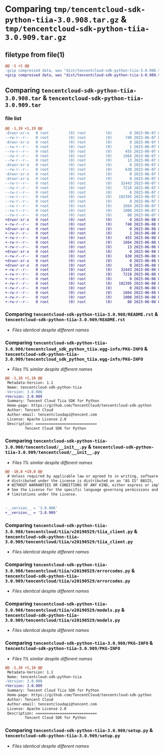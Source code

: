 # Comparing `tmp/tencentcloud-sdk-python-tiia-3.0.908.tar.gz` & `tmp/tencentcloud-sdk-python-tiia-3.0.909.tar.gz`

## filetype from file(1)

```diff
@@ -1 +1 @@
-gzip compressed data, was "dist/tencentcloud-sdk-python-tiia-3.0.908.tar", last modified: Wed Jun  7 00:34:32 2023, max compression
+gzip compressed data, was "dist/tencentcloud-sdk-python-tiia-3.0.909.tar", last modified: Thu Jun  8 00:35:30 2023, max compression
```

## Comparing `tencentcloud-sdk-python-tiia-3.0.908.tar` & `tencentcloud-sdk-python-tiia-3.0.909.tar`

### file list

```diff
@@ -1,19 +1,19 @@
-drwxr-xr-x   0 root         (0) root         (0)        0 2023-06-07 00:34:32.000000 tencentcloud-sdk-python-tiia-3.0.908/
--rw-r--r--   0 root         (0) root         (0)      740 2023-06-07 00:34:32.000000 tencentcloud-sdk-python-tiia-3.0.908/README.rst
-drwxr-xr-x   0 root         (0) root         (0)        0 2023-06-07 00:34:32.000000 tencentcloud-sdk-python-tiia-3.0.908/tencentcloud_sdk_python_tiia.egg-info/
--rw-r--r--   0 root         (0) root         (0)        1 2023-06-07 00:34:32.000000 tencentcloud-sdk-python-tiia-3.0.908/tencentcloud_sdk_python_tiia.egg-info/dependency_links.txt
--rw-r--r--   0 root         (0) root         (0)      455 2023-06-07 00:34:32.000000 tencentcloud-sdk-python-tiia-3.0.908/tencentcloud_sdk_python_tiia.egg-info/SOURCES.txt
--rw-r--r--   0 root         (0) root         (0)     1664 2023-06-07 00:34:32.000000 tencentcloud-sdk-python-tiia-3.0.908/tencentcloud_sdk_python_tiia.egg-info/PKG-INFO
--rw-r--r--   0 root         (0) root         (0)       13 2023-06-07 00:34:32.000000 tencentcloud-sdk-python-tiia-3.0.908/tencentcloud_sdk_python_tiia.egg-info/top_level.txt
-drwxr-xr-x   0 root         (0) root         (0)        0 2023-06-07 00:34:32.000000 tencentcloud-sdk-python-tiia-3.0.908/tencentcloud/
--rw-r--r--   0 root         (0) root         (0)      630 2023-06-07 00:34:32.000000 tencentcloud-sdk-python-tiia-3.0.908/tencentcloud/__init__.py
-drwxr-xr-x   0 root         (0) root         (0)        0 2023-06-07 00:34:32.000000 tencentcloud-sdk-python-tiia-3.0.908/tencentcloud/tiia/
-drwxr-xr-x   0 root         (0) root         (0)        0 2023-06-07 00:34:32.000000 tencentcloud-sdk-python-tiia-3.0.908/tencentcloud/tiia/v20190529/
--rw-r--r--   0 root         (0) root         (0)    32443 2023-06-07 00:34:32.000000 tencentcloud-sdk-python-tiia-3.0.908/tencentcloud/tiia/v20190529/tiia_client.py
--rw-r--r--   0 root         (0) root         (0)     7218 2023-06-07 00:34:32.000000 tencentcloud-sdk-python-tiia-3.0.908/tencentcloud/tiia/v20190529/errorcodes.py
--rw-r--r--   0 root         (0) root         (0)        0 2023-06-07 00:34:32.000000 tencentcloud-sdk-python-tiia-3.0.908/tencentcloud/tiia/v20190529/__init__.py
--rw-r--r--   0 root         (0) root         (0)   102395 2023-06-07 00:34:32.000000 tencentcloud-sdk-python-tiia-3.0.908/tencentcloud/tiia/v20190529/models.py
--rw-r--r--   0 root         (0) root         (0)        0 2023-06-07 00:34:32.000000 tencentcloud-sdk-python-tiia-3.0.908/tencentcloud/tiia/__init__.py
--rw-r--r--   0 root         (0) root         (0)     1664 2023-06-07 00:34:32.000000 tencentcloud-sdk-python-tiia-3.0.908/PKG-INFO
--rw-r--r--   0 root         (0) root         (0)     1008 2023-06-07 00:34:32.000000 tencentcloud-sdk-python-tiia-3.0.908/setup.py
--rw-r--r--   0 root         (0) root         (0)       88 2023-06-07 00:34:32.000000 tencentcloud-sdk-python-tiia-3.0.908/setup.cfg
+drwxr-xr-x   0 root         (0) root         (0)        0 2023-06-08 00:35:30.000000 tencentcloud-sdk-python-tiia-3.0.909/
+-rw-r--r--   0 root         (0) root         (0)      740 2023-06-08 00:35:30.000000 tencentcloud-sdk-python-tiia-3.0.909/README.rst
+drwxr-xr-x   0 root         (0) root         (0)        0 2023-06-08 00:35:30.000000 tencentcloud-sdk-python-tiia-3.0.909/tencentcloud_sdk_python_tiia.egg-info/
+-rw-r--r--   0 root         (0) root         (0)        1 2023-06-08 00:35:30.000000 tencentcloud-sdk-python-tiia-3.0.909/tencentcloud_sdk_python_tiia.egg-info/dependency_links.txt
+-rw-r--r--   0 root         (0) root         (0)      455 2023-06-08 00:35:30.000000 tencentcloud-sdk-python-tiia-3.0.909/tencentcloud_sdk_python_tiia.egg-info/SOURCES.txt
+-rw-r--r--   0 root         (0) root         (0)     1664 2023-06-08 00:35:30.000000 tencentcloud-sdk-python-tiia-3.0.909/tencentcloud_sdk_python_tiia.egg-info/PKG-INFO
+-rw-r--r--   0 root         (0) root         (0)       13 2023-06-08 00:35:30.000000 tencentcloud-sdk-python-tiia-3.0.909/tencentcloud_sdk_python_tiia.egg-info/top_level.txt
+drwxr-xr-x   0 root         (0) root         (0)        0 2023-06-08 00:35:30.000000 tencentcloud-sdk-python-tiia-3.0.909/tencentcloud/
+-rw-r--r--   0 root         (0) root         (0)      630 2023-06-08 00:35:30.000000 tencentcloud-sdk-python-tiia-3.0.909/tencentcloud/__init__.py
+drwxr-xr-x   0 root         (0) root         (0)        0 2023-06-08 00:35:30.000000 tencentcloud-sdk-python-tiia-3.0.909/tencentcloud/tiia/
+drwxr-xr-x   0 root         (0) root         (0)        0 2023-06-08 00:35:30.000000 tencentcloud-sdk-python-tiia-3.0.909/tencentcloud/tiia/v20190529/
+-rw-r--r--   0 root         (0) root         (0)    32443 2023-06-08 00:35:30.000000 tencentcloud-sdk-python-tiia-3.0.909/tencentcloud/tiia/v20190529/tiia_client.py
+-rw-r--r--   0 root         (0) root         (0)     7218 2023-06-08 00:35:30.000000 tencentcloud-sdk-python-tiia-3.0.909/tencentcloud/tiia/v20190529/errorcodes.py
+-rw-r--r--   0 root         (0) root         (0)        0 2023-06-08 00:35:30.000000 tencentcloud-sdk-python-tiia-3.0.909/tencentcloud/tiia/v20190529/__init__.py
+-rw-r--r--   0 root         (0) root         (0)   102395 2023-06-08 00:35:30.000000 tencentcloud-sdk-python-tiia-3.0.909/tencentcloud/tiia/v20190529/models.py
+-rw-r--r--   0 root         (0) root         (0)        0 2023-06-08 00:35:30.000000 tencentcloud-sdk-python-tiia-3.0.909/tencentcloud/tiia/__init__.py
+-rw-r--r--   0 root         (0) root         (0)     1664 2023-06-08 00:35:30.000000 tencentcloud-sdk-python-tiia-3.0.909/PKG-INFO
+-rw-r--r--   0 root         (0) root         (0)     1008 2023-06-08 00:35:30.000000 tencentcloud-sdk-python-tiia-3.0.909/setup.py
+-rw-r--r--   0 root         (0) root         (0)       88 2023-06-08 00:35:30.000000 tencentcloud-sdk-python-tiia-3.0.909/setup.cfg
```

### Comparing `tencentcloud-sdk-python-tiia-3.0.908/README.rst` & `tencentcloud-sdk-python-tiia-3.0.909/README.rst`

 * *Files identical despite different names*

### Comparing `tencentcloud-sdk-python-tiia-3.0.908/tencentcloud_sdk_python_tiia.egg-info/PKG-INFO` & `tencentcloud-sdk-python-tiia-3.0.909/tencentcloud_sdk_python_tiia.egg-info/PKG-INFO`

 * *Files 1% similar despite different names*

```diff
@@ -1,10 +1,10 @@
 Metadata-Version: 1.1
 Name: tencentcloud-sdk-python-tiia
-Version: 3.0.908
+Version: 3.0.909
 Summary: Tencent Cloud Tiia SDK for Python
 Home-page: https://github.com/TencentCloud/tencentcloud-sdk-python
 Author: Tencent Cloud
 Author-email: tencentcloudapi@tencent.com
 License: Apache License 2.0
 Description: ============================
         Tencent Cloud SDK for Python
```

### Comparing `tencentcloud-sdk-python-tiia-3.0.908/tencentcloud/__init__.py` & `tencentcloud-sdk-python-tiia-3.0.909/tencentcloud/__init__.py`

 * *Files 1% similar despite different names*

```diff
@@ -10,8 +10,8 @@
 # Unless required by applicable law or agreed to in writing, software
 # distributed under the License is distributed on an "AS IS" BASIS,
 # WITHOUT WARRANTIES OR CONDITIONS OF ANY KIND, either express or implied.
 # See the License for the specific language governing permissions and
 # limitations under the License.
 
 
-__version__ = '3.0.908'
+__version__ = '3.0.909'
```

### Comparing `tencentcloud-sdk-python-tiia-3.0.908/tencentcloud/tiia/v20190529/tiia_client.py` & `tencentcloud-sdk-python-tiia-3.0.909/tencentcloud/tiia/v20190529/tiia_client.py`

 * *Files identical despite different names*

### Comparing `tencentcloud-sdk-python-tiia-3.0.908/tencentcloud/tiia/v20190529/errorcodes.py` & `tencentcloud-sdk-python-tiia-3.0.909/tencentcloud/tiia/v20190529/errorcodes.py`

 * *Files identical despite different names*

### Comparing `tencentcloud-sdk-python-tiia-3.0.908/tencentcloud/tiia/v20190529/models.py` & `tencentcloud-sdk-python-tiia-3.0.909/tencentcloud/tiia/v20190529/models.py`

 * *Files identical despite different names*

### Comparing `tencentcloud-sdk-python-tiia-3.0.908/PKG-INFO` & `tencentcloud-sdk-python-tiia-3.0.909/PKG-INFO`

 * *Files 1% similar despite different names*

```diff
@@ -1,10 +1,10 @@
 Metadata-Version: 1.1
 Name: tencentcloud-sdk-python-tiia
-Version: 3.0.908
+Version: 3.0.909
 Summary: Tencent Cloud Tiia SDK for Python
 Home-page: https://github.com/TencentCloud/tencentcloud-sdk-python
 Author: Tencent Cloud
 Author-email: tencentcloudapi@tencent.com
 License: Apache License 2.0
 Description: ============================
         Tencent Cloud SDK for Python
```

### Comparing `tencentcloud-sdk-python-tiia-3.0.908/setup.py` & `tencentcloud-sdk-python-tiia-3.0.909/setup.py`

 * *Files identical despite different names*

